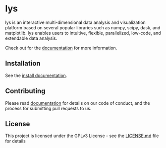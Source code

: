 # lys

lys is an interactive multi-dimensional data analysis and visualization platform based on several popular libraries such as numpy, scipy, dask, and matplotlib. lys enables users to intuitive, flexible, parallelized, low-code, and extendable data analysis.

Check out for the [documentation](https://) for more information.

## Installation

See the [install documentation]().

## Contributing

Please read [documentation](https://) for details on our code of conduct, and the process for submitting pull requests to us.

## License

This project is licensed under the GPLv3 License - see the [LICENSE.md](LICENSE.md) file for details

